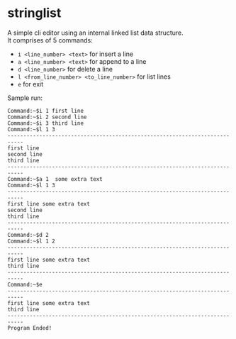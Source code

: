 # stringlist
A simple cli editor using an internal linked list data structure.<br>
It comprises of 5 commands:<br> 
* `i <line_number> <text>` for insert a line
* `a <line_number> <text>` for append to a line
* `d <line_number>` for delete a line
* `l <from_line_number> <to_line_number>` for list lines
* `e` for exit

Sample run:
```
Command:~$i 1 first line
Command:~$i 2 second line
Command:~$i 3 third line
Command:~$l 1 3
---------------------------------------------------------------------------
first line
second line
third line
---------------------------------------------------------------------------
Command:~$a 1  some extra text
Command:~$l 1 3
---------------------------------------------------------------------------
first line some extra text
second line
third line
---------------------------------------------------------------------------
Command:~$d 2
Command:~$l 1 2
---------------------------------------------------------------------------
first line some extra text
third line
---------------------------------------------------------------------------
Command:~$e
---------------------------------------------------------------------------
first line some extra text
third line
---------------------------------------------------------------------------
Program Ended!
```